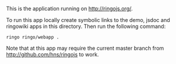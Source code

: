 This is the application running on <http://ringojs.org/>.

To run this app locally create symbolic links to the demo, 
jsdoc and ringowiki apps in this directory. Then run the 
following command:

    ringo ringo/webapp .

Note that at this app may require the current master branch from 
<http://github.com/hns/ringojs> to work.
